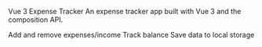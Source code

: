 Vue 3 Expense Tracker
An expense tracker app built with Vue 3 and the composition API.

Add and remove expenses/income
Track balance
Save data to local storage
